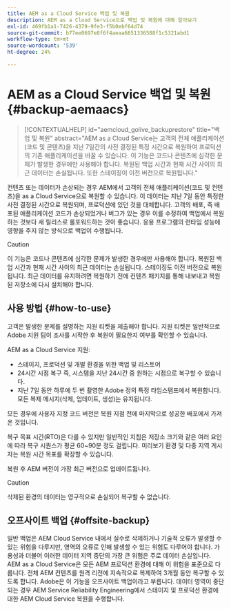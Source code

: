 ```yaml
---
title: AEM as a Cloud Service 백업 및 복원
description: AEM as a Cloud Service으로 백업 및 복원에 대해 알아보기
exl-id: 469fb1a1-7426-4379-9fe3-f5b0ebf64d74
source-git-commit: b77ee0697e8f6f4aeaa6651336588f1c5321abd1
workflow-type: tm+mt
source-wordcount: '539'
ht-degree: 24%

---
```



# AEM as a Cloud Service 백업 및 복원 {#backup-aemaacs}

>[!CONTEXTUALHELP]
>id="aemcloud_golive_backuprestore"
>title="백업 및 복원"
>abstract="AEM as a Cloud Service는 고객의 전체 애플리케이션(코드 및 콘텐츠)을 지난 7일간의 사전 결정된 특정 시간으로 복원하여 프로덕션의 기존 애플리케이션을 바꿀 수 있습니다. 이 기능은 코드나 콘텐츠에 심각한 문제가 발생한 경우에만 사용해야 합니다. 복원된 백업 시간과 현재 시간 사이의 최근 데이터는 손실됩니다. 또한 스테이징이 이전 버전으로 복원됩니다."

컨텐츠 또는 데이터가 손상되는 경우 AEM에서 고객의 전체 애플리케이션(코드 및 컨텐츠)을 as a Cloud Service으로 복원할 수 있습니다. 이 데이터는 지난 7일 동안 특정한 사전 결정된 시간으로 복원되며, 프로덕션에 있던 것을 대체합니다.
고객의 배포, 즉 배포된 애플리케이션 코드가 손상되었거나 버그가 있는 경우 이를 수정하여 백업에서 복원하는 것보다 새 릴리스로 롤포워드하는 것이 좋습니다. 응용 프로그램의 런타임 성능에 영향을 주지 않는 방식으로 백업이 수행됩니다.

>[!CAUTION]
>
>이 기능은 코드나 콘텐츠에 심각한 문제가 발생한 경우에만 사용해야 합니다. 복원된 백업 시간과 현재 시간 사이의 최근 데이터는 손실됩니다. 스테이징도 이전 버전으로 복원됩니다. 최근 데이터를 유지하려면 복원하기 전에 컨텐츠 패키지를 통해 내보내고 복원된 저장소에 다시 설치해야 합니다.

## 사용 방법 {#how-to-use}

고객은 발생한 문제를 설명하는 지원 티켓을 제출해야 합니다. 지원 티켓은 일반적으로 Adobe 지원 팀이 조사를 시작한 후 복원이 필요한지 여부를 확인할 수 있습니다.

AEM as a Cloud Service 지원:

* 스테이지, 프로덕션 및 개발 환경을 위한 백업 및 리스토어
* 24시간 시점 복구 즉, 시스템을 지난 24시간 중 원하는 시점으로 복구할 수 있습니다.
* 지난 7일 동안 하루에 두 번 촬영한 Adobe 정의 특정 타임스탬프에서 복원합니다. 모든 복제 메시지(삭제, 업데이트, 생성)는 유지됩니다.

모든 경우에 사용자 지정 코드 버전은 복원 지점 전에 마지막으로 성공한 배포에서 가져온 것입니다.

복구 목표 시간(RTO)은 다를 수 있지만 일반적인 지침은 저장소 크기와 같은 여러 요인에 따라 복구 시퀀스가 평균 60~90분 정도 걸립니다. 미리보기 환경 및 다중 지역 게시자는 복원 시간 목표를 확장할 수 있습니다.

복원 후 AEM 버전이 가장 최근 버전으로 업데이트됩니다.

>[!CAUTION]
>
>삭제된 환경의 데이터는 영구적으로 손실되어 복구할 수 없습니다.

## 오프사이트 백업 {#offsite-backup}

일반 백업은 AEM Cloud Service 내에서 실수로 삭제하거나 기술적 오류가 발생할 수 있는 위험을 다루지만, 영역의 오류로 인해 발생할 수 있는 위험도 다루어야 합니다. 가용성과 더불어 이러한 데이터 지역 중단의 가장 큰 위험은 주로 데이터 손실입니다.
AEM as a Cloud Service은 모든 AEM 프로덕션 환경에 대해 이 위험을 표준으로 다룹니다. 전체 AEM 컨텐츠를 원격 리전에 지속적으로 복제하여 3개월 동안 복구할 수 있도록 합니다. Adobe은 이 기능을 오프사이트 백업이라고 부릅니다.
데이터 영역이 중단되는 경우 AEM Service Reliability Engineering에서 스테이지 및 프로덕션 환경에 대한 AEM Cloud Service 복원을 수행합니다.
